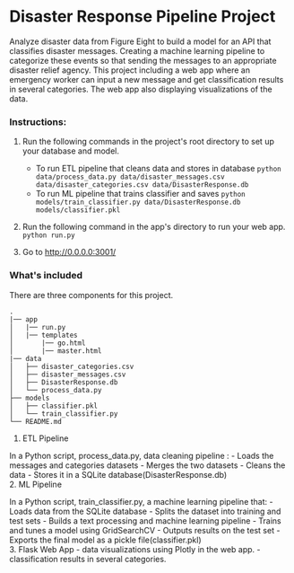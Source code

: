 # Disaster Response Pipeline Project
   Analyze disaster data from Figure Eight to build a model for an API that classifies disaster messages.
Creating a machine learning pipeline to categorize these events so that sending the messages to an appropriate disaster relief agency.
This project including a web app where an emergency worker can input a new message and get classification results in several categories. The web app also displaying visualizations of the data. 

### Instructions:
1. Run the following commands in the project's root directory to set up your database and model.

    - To run ETL pipeline that cleans data and stores in database
        `python data/process_data.py data/disaster_messages.csv data/disaster_categories.csv data/DisasterResponse.db`
    - To run ML pipeline that trains classifier and saves
        `python models/train_classifier.py data/DisasterResponse.db models/classifier.pkl`

2. Run the following command in the app's directory to run your web app.
    `python run.py`

3. Go to http://0.0.0.0:3001/

### What's included
  There are three components for this project.
```
.
|── app
│   |── run.py
│   |── templates
│       |── go.html
│       |── master.html
|── data
│   ├── disaster_categories.csv
│   ├── disaster_messages.csv
│   ├── DisasterResponse.db
│   └── process_data.py
├── models
│   ├── classifier.pkl
│   └── train_classifier.py
└── README.md
```   
  1. ETL Pipeline
 
  In a Python script, process_data.py, data cleaning pipeline :
    - Loads the messages and categories datasets
    - Merges the two datasets
    - Cleans the data
    - Stores it in a SQLite database(DisasterResponse.db)    
  2. ML Pipeline
  
  In a Python script, train_classifier.py, a machine learning pipeline that:
    - Loads data from the SQLite database
    - Splits the dataset into training and test sets
    - Builds a text processing and machine learning pipeline
    - Trains and tunes a model using GridSearchCV
    - Outputs results on the test set
    - Exports the final model as a pickle file(classifier.pkl)    
  3. Flask Web App
    - data visualizations using Plotly in the web app. 
    - classification results in several categories. 
    
  
